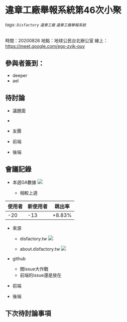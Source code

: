 # 違章工廠舉報系統第46次小聚

###### tags: `Disfactory` `違章工廠` `違章工廠舉報系統`

時間：20200826
地點：地球公民台北辦公室
線上：https://meet.google.com/egx-zvjk-ouv


## 參與者簽到：
* deeper
* ael


## 待討論
- 議題面
- 
- 友團

- 前端

- 後端

## 會議記錄
- 本週GA數據
![](https://s3-ap-northeast-1.amazonaws.com/g0v-hackmd-images/uploads/upload_22b6cd6ddb5534017a6db882c2a307e0.png)

    - 相較上週

| 使用者 | 新使用者 | 跳出率 |
| ----- | ------ | -------|
| -20   |   -13  | +8.83% |


- 來源
    - disfactory.tw
![](https://s3-ap-northeast-1.amazonaws.com/g0v-hackmd-images/uploads/upload_5371838559c9d754bf9859945bd34ae6.png)

    - about.disfactory.tw
![](https://s3-ap-northeast-1.amazonaws.com/g0v-hackmd-images/uploads/upload_69c56ec1d6a0b52ea1217e23791989eb.png)

- github
    - 關issue大作戰
    - 前端的issue還是放在
- 前端


- 後端


## 下次待討論事項
